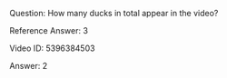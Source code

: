 Question: How many ducks in total appear in the video?

Reference Answer: 3

Video ID: 5396384503

Answer: 2

